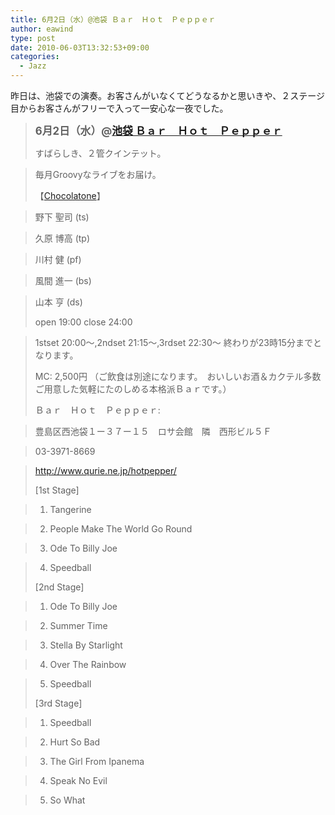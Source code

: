 ```yaml
---
title: 6月2日（水）@池袋 Ｂａｒ　Ｈｏｔ　Ｐｅｐｐｅｒ
author: eawind
type: post
date: 2010-06-03T13:32:53+09:00
categories:
  - Jazz
---
```

昨日は、池袋での演奏。お客さんがいなくてどうなるかと思いきや、２ステージ目からお客さんがフリーで入って一安心な一夜でした。

> <big><strong>6月2日（水）@<a href="http://jazzhotpepper.com/" target="_blank">池袋 Ｂａｒ　Ｈｏｔ　Ｐｅｐｐｅｒ</a></strong></big>
>
> すばらしき、２管クインテット。

> 毎月Groovyなライブをお届け。
>
> 【[Chocolatone][1]】

> 野下 聖司 (ts)

> 久原 博高 (tp)

> 川村 健 (pf)

> 風間 進一 (bs)

> 山本 亨 (ds)
>
> open 19:00 close 24:00

> 1stset 20:00〜,2ndset 21:15〜,3rdset 22:30〜 終わりが23時15分までとなります。
>
> MC: 2,500円 （ご飲食は別途になります。　おいしいお酒＆カクテル多数ご用意した気軽にたのしめる本格派Ｂａｒです。）
>
> Ｂａｒ　Ｈｏｔ　Ｐｅｐｐｅｒ:

> 豊島区西池袋１ー３７ー１５　ロサ会館　隣　西形ビル５Ｆ

> 03-3971-8669

> <a href="http://jazzhotpepper.com/" target="_blank">http://www.qurie.ne.jp/hotpepper/</a>
>
> [1st Stage]

> 1. Tangerine

> 2. People Make The World Go Round

> 3. Ode To Billy Joe

> 4. Speedball
>
> [2nd Stage]

> 1. Ode To Billy Joe

> 2. Summer Time

> 3. Stella By Starlight

> 4. Over The Rainbow

> 5. Speedball
>
> [3rd Stage]

> 1. Speedball

> 2. Hurt So Bad

> 3. The Girl From Ipanema

> 4. Speak No Evil

> 5. So What

 [1]: http://www.eawind.net/?page_id=930
